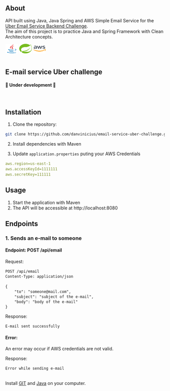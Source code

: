 ## About
API built using Java, Java Spring and AWS Simple Email Service for the [Uber Email Service Backend Challenge](https://github.com/uber-archive/coding-challenge-tools/blob/master/coding_challenge.md).<br/>
The aim of this project is to practice Java and Spring Framework with Clean Architecture concepts. 

<div style="display: inline_block">
    <img align="center" alt="Java" title="Java" height="30" width="40" src="https://raw.githubusercontent.com/devicons/devicon/master/icons/java/java-original.svg">
    <img align="center" alt="Spring" title="Spring" height="30" width="40" src="https://raw.githubusercontent.com/devicons/devicon/master/icons/spring/spring-original.svg">
    <img align="center" alt="AWS" title="AWS" height="30" width="40" src="https://raw.githubusercontent.com/devicons/devicon/master/icons/amazonwebservices/amazonwebservices-original-wordmark.svg">
</div>
<br/>

## E-mail service Uber challenge
<h4> 
    🚧 Under development 🚧
</h4>
<br/>

## Installation

1. Clone the repository:

```bash
git clone https://github.com/danvinicius/email-service-uber-challenge.git
```

2. Install dependencies with Maven

3. Update `application.properties` puting your AWS Credentials

```yaml
aws.region=us-east-1
aws.accessKeyId=1111111
aws.secretKey=111111
```

## Usage

1. Start the application with Maven
2. The API will be accessible at http://localhost:8080

## Endpoints

### 1. Sends an e-mail to someone

#### Endpoint: POST /api/email

Request:
```http
POST /api/email
Content-Type: application/json

{
    "to": "someone@mail.com",
    "subject": "subject of the e-mail",
    "body": "body of the e-mail"
}
```

Response:
```text
E-mail sent successfully
```

#### Error:
An error may occur if AWS credentials are not valid.

Response:
```text
Error while sending e-mail
```

<br/>
Install <a href="https://git-scm.com/">GIT</a> and <a href="https://www.java.com/pt-BR/">Java</a> on your computer.
